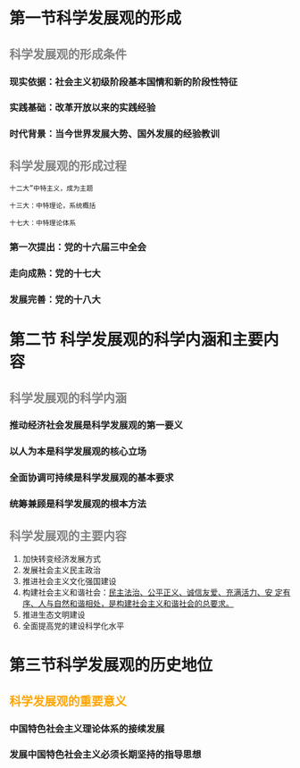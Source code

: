 # 第一节科学发展观的形成

## <font color=gray>科学发展观的形成条件</font>

### 现实依据：社会主义初级阶段基本国情和新的阶段性特征

### 实践基础：改革开放以来的实践经验

### 时代背景：当今世界发展大势、国外发展的经验教训

## <font color=gray>科学发展观的形成过程</font>

`十二大”中特主义，成为主题`

`十三大：中特理论，系统概括`

`十七大：中特理论体系`

### 第一次提出：党的十六届三中全会

### 走向成熟：党的十七大

### 发展完善：党的十八大

# 第二节 科学发展观的科学内涵和主要内容

## <font color=gray>科学发展观的科学内涵</font>

### 推动经济社会发展是科学发展观的第一要义

### 以人为本是科学发展观的核心立场

### 全面协调可持续是科学发展观的基本要求

### 统筹兼顾是科学发展观的根本方法

## <font color=gray>科学发展观的主要内容</font>

1. 加快转变经济发展方式
2. 发展社会主义民主政治
3. 推进社会主义文化强国建设
4. 构建社会主义和谐社会：<u>民主法治、公平正义、诚信友爱、充满活力、安 定有序、人与自然和谐相处，是构建社会主义和谐社会的总要求。</u>
5. 推进生态文明建设
6. 全面提高党的建设科学化水平

# 第三节科学发展观的历史地位

## <font color=orange>科学发展观的重要意义</font>

### 中国特色社会主义理论体系的接续发展

### 发展中国特色社会主义必须长期坚持的指导思想